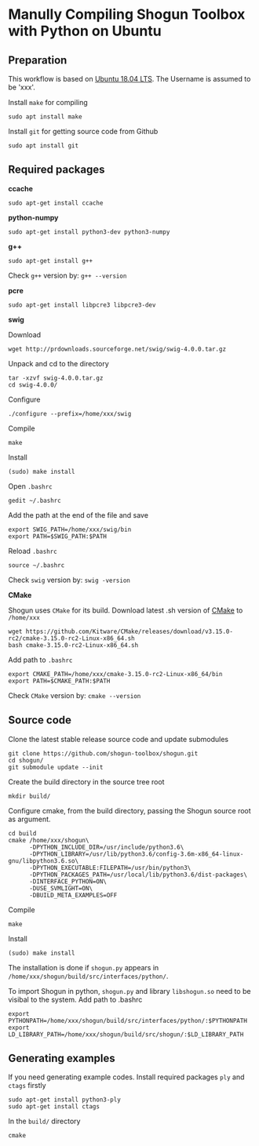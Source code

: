 # Manully Compiling Shogun Toolbox with Python on Ubuntu 

## Preparation
This workflow is based on [Ubuntu 18.04 LTS](https://ubuntu.com/download/desktop/thank-you?country=US&version=18.04.2&architecture=amd64). The Username is assumed to be 'xxx'.

Install `make` for compiling

    sudo apt install make
    
Install `git` for getting source code from Github

    sudo apt install git
    
## Required packages

**ccache**

    sudo apt-get install ccache
**python-numpy**

    sudo apt-get install python3-dev python3-numpy
    
**g++**

    sudo apt-get install g++
    
Check `g++` version by: `g++ --version`
  
**pcre**

    sudo apt-get install libpcre3 libpcre3-dev
    
**swig**<br>

Download
   
    wget http://prdownloads.sourceforge.net/swig/swig-4.0.0.tar.gz

Unpack and cd to the directory

    tar -xzvf swig-4.0.0.tar.gz
    cd swig-4.0.0/
    
Configure    

    ./configure --prefix=/home/xxx/swig
   
Compile

    make

Install

    (sudo) make install

Open `.bashrc` 

    gedit ~/.bashrc

Add the path at the end of the file and save

    export SWIG_PATH=/home/xxx/swig/bin
    export PATH=$SWIG_PATH:$PATH

Reload `.bashrc`

    source ~/.bashrc
    
Check `swig` version by: `swig -version`

**CMake**
    
Shogun uses `CMake` for its build. Download latest .sh version of [CMake](https://cmake.org/download/) to `/home/xxx`

    wget https://github.com/Kitware/CMake/releases/download/v3.15.0-rc2/cmake-3.15.0-rc2-Linux-x86_64.sh
    bash cmake-3.15.0-rc2-Linux-x86_64.sh
    
Add path to `.bashrc`

    export CMAKE_PATH=/home/xxx/cmake-3.15.0-rc2-Linux-x86_64/bin
    export PATH=$CMAKE_PATH:$PATH

Check `CMake` version by: `cmake --version`
    
## Source code

Clone the latest stable release source code and update submodules

    git clone https://github.com/shogun-toolbox/shogun.git
    cd shogun/
    git submodule update --init

Create the build directory in the source tree root

    mkdir build/

Configure cmake, from the build directory, passing the Shogun source root as argument.

    cd build
    cmake /home/xxx/shogun\
          -DPYTHON_INCLUDE_DIR=/usr/include/python3.6\
          -DPYTHON_LIBRARY=/usr/lib/python3.6/config-3.6m-x86_64-linux-gnu/libpython3.6.so\
          -DPYTHON_EXECUTABLE:FILEPATH=/usr/bin/python3\
          -DPYTHON_PACKAGES_PATH=/usr/local/lib/python3.6/dist-packages\
          -DINTERFACE_PYTHON=ON\
          -DUSE_SVMLIGHT=ON\
          -DBUILD_META_EXAMPLES=OFF

Compile

    make

Install 

    (sudo) make install
    
The installation is done if `shogun.py` appears in `/home/xxx/shogun/build/src/interfaces/python/`.

To import Shogun in python, `shogun.py` and library `libshogun.so` need to be visibal to the system. Add path to .bashrc

    export PYTHONPATH=/home/xxx/shogun/build/src/interfaces/python/:$PYTHONPATH
    export LD_LIBRARY_PATH=/home/xxx/shogun/build/src/shogun/:$LD_LIBRARY_PATH


## Generating examples

If you need generating example codes. Install required packages `ply` and `ctags` firstly

    sudo apt-get install python3-ply
    sudo apt-get install ctags
    
In the `build/` directory

    cmake 
